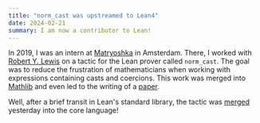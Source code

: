 ```yaml
---
title: "norm_cast was upstreamed to Lean4"
date: 2024-02-21
summary: I am now a contributor to Lean!
---
```


In 2019, I was an intern at [Matryoshka](https://matryoshka-project.github.io/)
in Amsterdam. There, I worked with [Robert Y. Lewis](https://robertylewis.com/)
on a tactic for the Lean prover called `norm_cast`. The goal was to reduce the
frustration of mathematicians when working with expressions containing casts and
coercions. This work was merged into
[Mathlib](https://github.com/leanprover-community/mathlib4) and even led to the
writing of a [paper](https://arxiv.org/abs/2001.10594).

Well, after a brief transit in Lean's standard library, the tactic was
[merged](https://github.com/leanprover/lean4/pull/3322) yesterday into the core
language!
